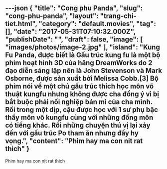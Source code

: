 ---json
{
    "title": "Cong phu Panda",
    "slug": "cong-phu-panda",
    "layout": "trang-chi-tiet.html",
    "category": "default.movies",
    "tag": [],
    "date": "2017-05-31T07:10:32.000Z",
    "publishDate": "",
    "draft": false,
    "image": [
        "images/photos/image-2.jpg"
    ],
    "island": "Kung Fu Panda, được biết là Gấu trúc kung fu là một bộ phim hoạt hình 3D của hãng DreamWorks do 2 đạo diễn sáng lập nên là John Stevenson và Mark Osborne, được sản xuất bởi Melissa Cobb.[3]  Bộ phim nói về một chú gấu trúc thích học môn võ thuật kungfu nhưng không được cha đồng ý vì bị bắt buộc phải nối nghiệp bán mì của cha mình. Rồi trong một dịp, cậu được học với 1 sư phụ bậc thầy môn võ kungfu cùng với những đồng môn có tiếng khác. Rồi những chuyện thú vị lại xảy đến với gấu trúc Po tham ăn nhưng đầy hy vọng.",
    "__content__": "Phim hay ma con nit rat thich"
}
---
Phim hay ma con nit rat thich